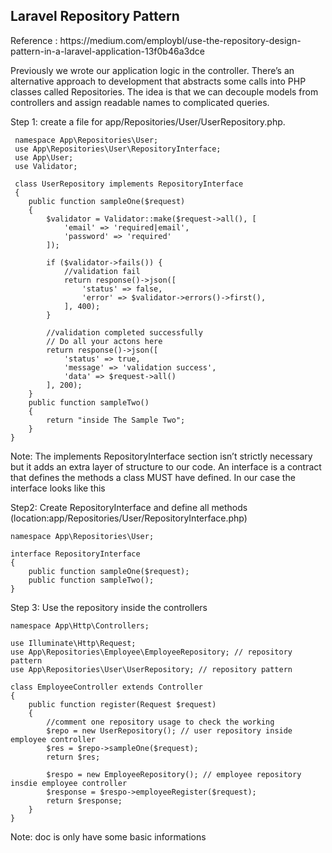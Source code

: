 
<h2>Laravel Repository Pattern</h2>
Reference : https://medium.com/employbl/use-the-repository-design-pattern-in-a-laravel-application-13f0b46a3dce 

Previously we wrote our application logic in the controller. There’s an alternative approach to development that abstracts some calls into PHP classes called Repositories. The idea is that we can decouple models from controllers and assign readable names to complicated queries.

Step 1: create a file for app/Repositories/User/UserRepository.php.







 	
     namespace App\Repositories\User;
     use App\Repositories\User\RepositoryInterface;
     use App\User;
     use Validator;

     class UserRepository implements RepositoryInterface
     {
        public function sampleOne($request)
        {
            $validator = Validator::make($request->all(), [
                'email' => 'required|email',
                'password' => 'required'
            ]);
        
            if ($validator->fails()) {
                //validation fail
                return response()->json([
                    'status' => false,
                    'error' => $validator->errors()->first(),
                ], 400);
            }
    
            //validation completed successfully
            // Do all your actons here
            return response()->json([
                'status' => true,
                'message' => 'validation success',
                'data' => $request->all()
            ], 200);
        }
        public function sampleTwo()
        {
            return "inside The Sample Two";
        }
    }



Note: The implements RepositoryInterface section isn’t strictly necessary but it adds an extra layer of structure to our code. An interface is a contract that defines the methods a class MUST have defined. In our case the interface looks like this

Step2: Create RepositoryInterface and define all methods (location:app/Repositories/User/RepositoryInterface.php)


	namespace App\Repositories\User;

	interface RepositoryInterface
	{
		public function sampleOne($request);
		public function sampleTwo();
	}

Step 3: Use the repository inside the controllers


    namespace App\Http\Controllers;

    use Illuminate\Http\Request;
    use App\Repositories\Employee\EmployeeRepository; // repository pattern
    use App\Repositories\User\UserRepository; // repository pattern

    class EmployeeController extends Controller
    {
        public function register(Request $request)
        {
            //comment one repository usage to check the working
            $repo = new UserRepository(); // user repository inside employee controller
            $res = $repo->sampleOne($request);  
            return $res;

            $respo = new EmployeeRepository(); // employee repository insdie employee controller
            $response = $respo->employeeRegister($request);
            return $response;
        }
    }

 Note: doc is  only have some basic informations
